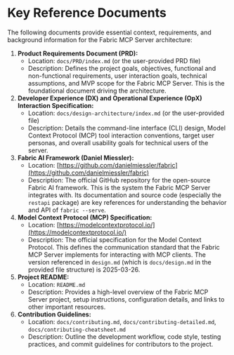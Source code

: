# Key Reference Documents

The following documents provide essential context, requirements, and background information for the Fabric MCP Server architecture:

1. **Product Requirements Document (PRD):**
      * Location: `docs/PRD/index.md` (or the user-provided PRD file)
      * Description: Defines the project goals, objectives, functional and non-functional requirements, user interaction goals, technical assumptions, and MVP scope for the Fabric MCP Server. This is the foundational document driving the architecture.
2. **Developer Experience (DX) and Operational Experience (OpX) Interaction Specification:**
      * Location: `docs/design-architecture/index.md` (or the user-provided file)
      * Description: Details the command-line interface (CLI) design, Model Context Protocol (MCP) tool interaction conventions, target user personas, and overall usability goals for technical users of the server.
3. **Fabric AI Framework (Daniel Miessler):**
      * Location: [https://github.com/danielmiessler/fabric](https://github.com/danielmiessler/fabric)
      * Description: The official GitHub repository for the open-source Fabric AI framework. This is the system the Fabric MCP Server integrates with. Its documentation and source code (especially the `restapi` package) are key references for understanding the behavior and API of `fabric --serve`.
4. **Model Context Protocol (MCP) Specification:**
      * Location: [https://modelcontextprotocol.io/](https://modelcontextprotocol.io/)
      * Description: The official specification for the Model Context Protocol. This defines the communication standard that the Fabric MCP Server implements for interacting with MCP clients. The version referenced in `design.md` (which is `docs/design.md` in the provided file structure) is 2025-03-26.
5. **Project README:**
      * Location: `README.md`
      * Description: Provides a high-level overview of the Fabric MCP Server project, setup instructions, configuration details, and links to other important resources.
6. **Contribution Guidelines:**
      * Location: `docs/contributing.md`, `docs/contributing-detailed.md`, `docs/contributing-cheatsheet.md`
      * Description: Outline the development workflow, code style, testing practices, and commit guidelines for contributors to the project.
